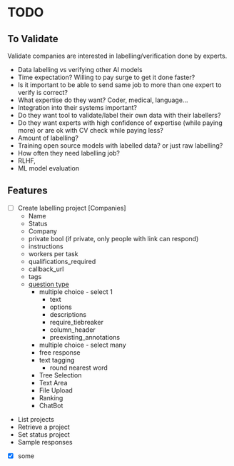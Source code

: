 # TODO

## To Validate

Validate companies are interested in labelling/verification done by experts.

  - Data labelling vs verifying other AI models
  - Time expectation? Willing to pay surge to get it done faster?
  - Is it important to be able to send same job to more than one expert to verify is correct?
  - What expertise do they want? Coder, medical, language...
  - Integration into their systems important?
  - Do they want tool to validate/label their own data with their labellers?
  - Do they want experts with high confidence of expertise (while paying more) or are ok with CV check while paying less?
  - Amount of labelling?
  - Training open source models with labelled data? or just raw labelling?
  - How often they need labelling job?
  - RLHF, 
  - ML model evaluation

## Features

- [ ] Create labelling project [Companies]
  - Name
  - Status
  - Company
  - private bool (if private, only people with link can respond)
  - instructions
  - workers per task
  - qualifications_required
  - callback_url
  - tags
  - [question type](https://app.surgehq.ai/docs/api)
    - multiple choice - select 1
      - text
      - options
      - descriptions
      - require_tiebreaker
      - column_header
      - preexisting_annotations
    - multiple choice - select many
    - free response
    - text tagging
      - round nearest word
    - Tree Selection
    - Text Area
    - File Upload
    - Ranking
    - ChatBot
- List projects
- Retrieve a project
- Set status project
- Sample responses

- [x] some

